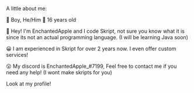 A little about me:

👦 Boy, He/Him
💪 16 years old


👋 Hey! I'm EnchantedApple and I code Skript, not sure you know what it is since its not an actual programming language. (I will be learning Java soon)

😀 I am experienced in Skript for over 2 years now. I even offer custom services!

😮 My discord is EnchantedApple_#7199, Feel free to contact me if you need any help! (I wont make skripts for you)

Look at my profile!
